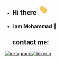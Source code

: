 - <h2> Hi there <img src="hello.gif" width="35px"</img></h2>
- <h3> I am Mohammad 👦 </h3>

  
  
  ## contact me:
  
<a href="https://www.instagram.com/mohammad_yousefvand_/">
<img alt="instagram" src="https://img.shields.io/badge/Instagram-E4405F?style=for-the-badge&logo=instagram&logoColor=white"/>
</a> 
<a href="https://www.linkedin.com/in/mohammad-yousefvand-a9b045226/">
<img alt="linkedin" src="https://img.shields.io/badge/LinkedIn-0077B5?style=for-the-badge&logo=linkedin&logoColor=white" />
</a>
